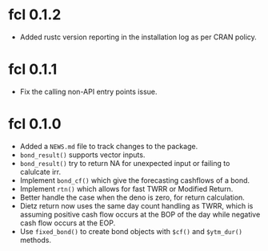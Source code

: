 # fcl 0.1.2

* Added rustc version reporting in the installation log as per CRAN policy.

# fcl 0.1.1

* Fix the calling non-API entry points issue.

# fcl 0.1.0

* Added a `NEWS.md` file to track changes to the package.
* `bond_result()` supports vector inputs.
* `bond_result()` try to return NA for unexpected input or failing to calulcate irr.
* Implement `bond_cf()` which give the forecasting cashflows of a bond.
* Implement `rtn()` which allows for fast TWRR or Modified Return.
* Better handle the case when the deno is zero, for return calculation.
* Dietz return now uses the same day count handling as TWRR, which is assuming positive cash flow occurs at the BOP of the day while negative cash flow occurs at the EOP.
* Use `fixed_bond()` to create bond objects with `$cf()` and `$ytm_dur()` methods.
